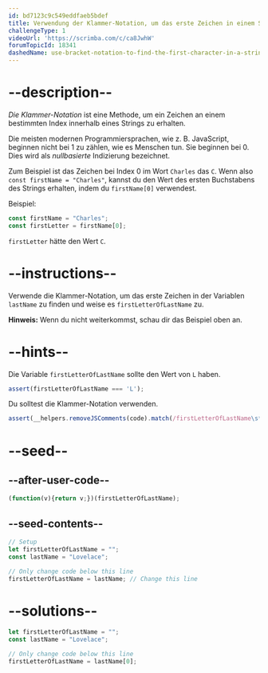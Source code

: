 ```yaml
---
id: bd7123c9c549eddfaeb5bdef
title: Verwendung der Klammer-Notation, um das erste Zeichen in einem String zu finden
challengeType: 1
videoUrl: 'https://scrimba.com/c/ca8JwhW'
forumTopicId: 18341
dashedName: use-bracket-notation-to-find-the-first-character-in-a-string
---
```


# --description--

<dfn>Die Klammer-Notation</dfn> ist eine Methode, um ein Zeichen an einem bestimmten Index innerhalb eines Strings zu erhalten.

Die meisten modernen Programmiersprachen, wie z. B. JavaScript, beginnen nicht bei 1 zu zählen, wie es Menschen tun. Sie beginnen bei 0. Dies wird als <dfn>nullbasierte</dfn> Indizierung bezeichnet.

Zum Beispiel ist das Zeichen bei Index 0 im Wort `Charles` das `C`. Wenn also `const firstName = "Charles"`, kannst du den Wert des ersten Buchstabens des Strings erhalten, indem du `firstName[0]` verwendest.

Beispiel:

```js
const firstName = "Charles";
const firstLetter = firstName[0];
```

`firstLetter` hätte den Wert `C`.

# --instructions--

Verwende die Klammer-Notation, um das erste Zeichen in der Variablen `lastName` zu finden und weise es `firstLetterOfLastName` zu.

**Hinweis:** Wenn du nicht weiterkommst, schau dir das Beispiel oben an.

# --hints--

Die Variable `firstLetterOfLastName` sollte den Wert von `L` haben.

```js
assert(firstLetterOfLastName === 'L');
```

Du solltest die Klammer-Notation verwenden.

```js
assert(__helpers.removeJSComments(code).match(/firstLetterOfLastName\s*=\s*lastName\s*\[\s*\d\s*\]/));
```

# --seed--

## --after-user-code--

```js
(function(v){return v;})(firstLetterOfLastName);
```

## --seed-contents--

```js
// Setup
let firstLetterOfLastName = "";
const lastName = "Lovelace";

// Only change code below this line
firstLetterOfLastName = lastName; // Change this line
```

# --solutions--

```js
let firstLetterOfLastName = "";
const lastName = "Lovelace";

// Only change code below this line
firstLetterOfLastName = lastName[0];
```
